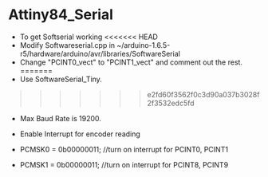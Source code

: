 # Attiny84_Serial

* To get Softserial working
<<<<<<< HEAD
 * Modify Softwareserial.cpp in ~/arduino-1.6.5-r5/hardware/arduino/avr/libraries/SoftwareSerial
 * Change "PCINT0_vect" to "PCINT1_vect" and comment out the rest. 
=======
 * Use SoftwareSerial_Tiny.
>>>>>>> e2fd60f3562f0c3d90a037b3028f2f3532edc5fd
 * Max Baud Rate is 19200.
 
* Enable Interrupt for encoder reading
 * PCMSK0 = 0b00000011; //turn on interrupt for PCINT0, PCINT1
 * PCMSK1 = 0b00000011; //turn on interrupt for PCINT8, PCINT9

